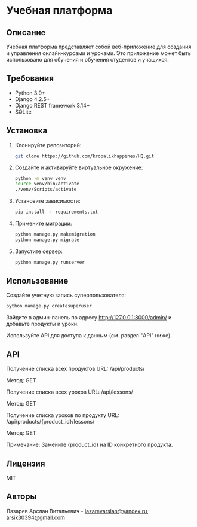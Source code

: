 # Учебная платформа

## Описание

Учебная платформа представляет собой веб-приложение для создания и управления онлайн-курсами и уроками. Это приложение может быть использовано для обучения и обучения студентов и учащихся.

## Требования

- Python 3.9+
- Django 4.2.5+
- Django REST framework 3.14+
- SQLite

## Установка

1. Клонируйте репозиторий:

   ```bash
   git clone https://github.com/kropalikhappines/HQ.git
2. Создайте и активируйте виртуальное окружение:
   ```bash
   python -m venv venv
   source venv/bin/activate
   ./venv/Scripts/activate

3. Установите зависимости:
   ```bash
   pip install -r requirements.txt

4. Примените миграции:
   ```bash
   python manage.py makemigration
   python manage.py migrate

5. Запустите сервер:
   ```bash
   python manage.py runserver

## Использование

Создайте учетную запись суперпользователя:
   ```bash
   python manage.py createsuperuser
   ```
Зайдите в админ-панель по адресу http://127.0.0.1:8000/admin/ и добавьте продукты и уроки.

Используйте API для доступа к данным (см. раздел "API" ниже).

## API
Получение списка всех продуктов
URL: /api/products/

Метод: GET

Получение списка всех уроков
URL: /api/lessons/

Метод: GET

Получение списка уроков по продукту
URL: /api/products/{product_id}/lessons/

Метод: GET

Примечание: Замените {product_id} на ID конкретного продукта.

## Лицензия
MIT

## Авторы
Лазарев Арслан Витальевич - lazarevarslan@yandex.ru, arsik30394@gmail.com
